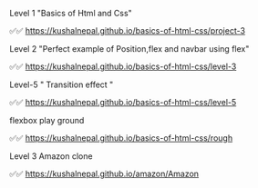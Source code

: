 Level 1
"Basics of Html and Css"

✅✅ https://kushalnepal.github.io/basics-of-html-css/project-3


Level 2
"Perfect example of Position,flex and navbar using flex"

✅✅ https://kushalnepal.github.io/basics-of-html-css/level-3

Level-5
" Transition effect "

✅✅ https://kushalnepal.github.io/basics-of-html-css/level-5


flexbox play ground

✅✅ https://kushalnepal.github.io/basics-of-html-css/rough


Level 3
Amazon clone

✅✅ https://kushalnepal.github.io/amazon/Amazon

